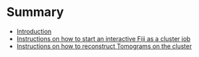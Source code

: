 # Summary

* [Introduction](README.md)
* [Instructions on how to start an interactive Fiji as a cluster job](doc/fiji.md)
* [Instructions on how to reconstruct Tomograms on the cluster](doc/tomos.md)

